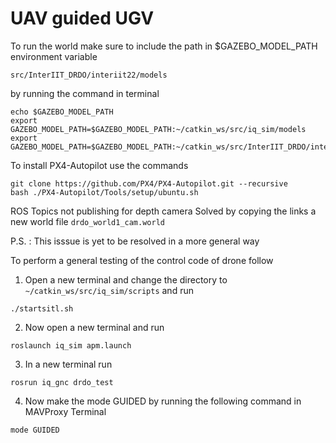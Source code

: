 # UAV guided UGV
To run the world make sure to include the path in $GAZEBO_MODEL_PATH environment variable

```src/InterIIT_DRDO/interiit22/models```

by running the command in terminal
```
echo $GAZEBO_MODEL_PATH
export GAZEBO_MODEL_PATH=$GAZEBO_MODEL_PATH:~/catkin_ws/src/iq_sim/models
export GAZEBO_MODEL_PATH=$GAZEBO_MODEL_PATH:~/catkin_ws/src/InterIIT_DRDO/interiit22/models
```

To install PX4-Autopilot use the commands

```
git clone https://github.com/PX4/PX4-Autopilot.git --recursive
bash ./PX4-Autopilot/Tools/setup/ubuntu.sh
```

ROS Topics not publishing for depth camera
Solved by copying the links a new world file ```drdo_world1_cam.world```

P.S. : This isssue is yet to be resolved in a more general way

To perform a general testing of the control code of drone follow
1. Open a new terminal and change the directory to ```~/catkin_ws/src/iq_sim/scripts``` and run
```
./startsitl.sh
```

2. Now open a new terminal and run
```
roslaunch iq_sim apm.launch
```

3. In a new terminal run
```
rosrun iq_gnc drdo_test
```

4. Now make the mode GUIDED by running the following command in MAVProxy Terminal
```
mode GUIDED
```



